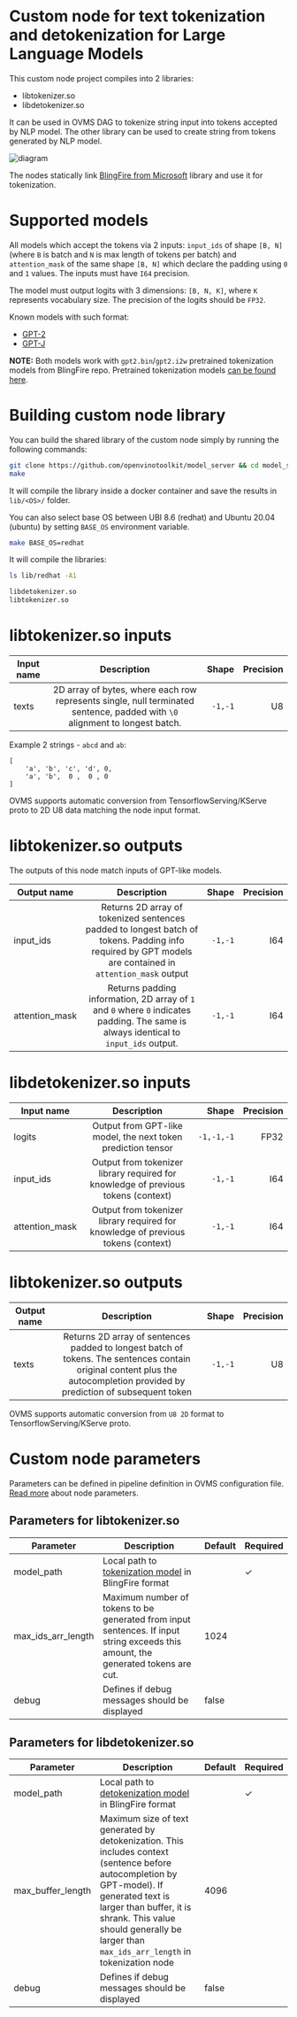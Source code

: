 # Custom node for text tokenization and detokenization for Large Language Models

This custom node project compiles into 2 libraries:
- libtokenizer.so
- libdetokenizer.so

It can be used in OVMS DAG to tokenize string input into tokens accepted by NLP model. The other library can be used to create string from tokens generated by NLP model.

![diagram](diagram.svg)

The nodes statically link [BlingFire from Microsoft](https://github.com/microsoft/BlingFire) library and use it for tokenization.

# Supported models
All models which accept the tokens via 2 inputs: `input_ids` of shape `[B, N]` (where `B` is batch and `N` is max length of tokens per batch) and `attention_mask` of the same shape `[B, N]` which declare the padding using `0` and `1` values. The inputs must have `I64` precision.

The model must output logits with 3 dimensions: `[B, N, K]`, where `K` represents vocabulary size. The precision of the logits should be `FP32`.

Known models with such format:
- [GPT-2](https://github.com/openvinotoolkit/open_model_zoo/tree/master/models/public/gpt-2)
- [GPT-J](https://huggingface.co/EleutherAI/gpt-j-6B)

**NOTE:** Both models work with `gpt2.bin`/`gpt2.i2w` pretrained tokenization models from BlingFire repo. Pretrained tokenization models [can be found here](https://github.com/microsoft/BlingFire/tree/5089d31914cbed7a24589e753bd6cd362a377fbb/ldbsrc/ldb).

# Building custom node library

You can build the shared library of the custom node simply by running the following commands:
```bash
git clone https://github.com/openvinotoolkit/model_server && cd model_server/src/custom_nodes/tokenizer
make
```
It will compile the library inside a docker container and save the results in `lib/<OS>/` folder.

You can also select base OS between UBI 8.6 (redhat) and Ubuntu 20.04 (ubuntu) by setting `BASE_OS` environment variable.
```bash
make BASE_OS=redhat
```

It will compile the libraries:
```bash
ls lib/redhat -A1

libdetokenizer.so
libtokenizer.so
```


# libtokenizer.so inputs

| Input name       | Description           | Shape | Precision |
| ------------- |:-------------:| -----:| -----:|
| texts      | 2D array of bytes, where each row represents single, null terminated sentence, padded with `\0` alignment to longest batch. | `-1,-1` | U8 |

Example 2 strings - `abcd` and `ab`:
```
[
    'a', 'b', 'c', 'd', 0,
    'a', 'b',  0 ,  0 , 0
]
```
OVMS supports automatic conversion from TensorflowServing/KServe proto to 2D U8 data matching the node input format.

# libtokenizer.so outputs
The outputs of this node match inputs of GPT-like models.

| Output name        | Description           | Shape  | Precision |
| ------------- |:-------------:| -----:| -----:|
| input_ids | Returns 2D array of tokenized sentences padded to longest batch of tokens. Padding info required by GPT models are contained in `attention_mask` output | `-1,-1` | I64  |
| attention_mask | Returns padding information, 2D array of `1` and `0` where `0` indicates padding. The same is always identical to `input_ids` output. | `-1,-1` | I64  |

# libdetokenizer.so inputs

| Input name       | Description           | Shape | Precision |
| ------------- |:-------------:| -----:| -----:|
| logits | Output from GPT-like model, the next token prediction tensor | `-1,-1,-1` | FP32 |
| input_ids | Output from tokenizer library required for knowledge of previous tokens (context) | `-1,-1` | I64 |
| attention_mask | Output from tokenizer library required for knowledge of previous tokens (context) | `-1,-1` | I64 |


# libtokenizer.so outputs

| Output name        | Description           | Shape  | Precision |
| ------------- |:-------------:| -----:| -----:|
| texts | Returns 2D array of sentences padded to longest batch of tokens. The sentences contain original content plus the autocompletion provided by prediction of subsequent token | `-1,-1` | U8  |

OVMS supports automatic conversion from `U8 2D` format to TensorflowServing/KServe proto.

# Custom node parameters
Parameters can be defined in pipeline definition in OVMS configuration file. [Read more](https://github.com/openvinotoolkit/model_server/blob/releases/2022/1/docs/custom_node_development.md) about node parameters.

## Parameters for libtokenizer.so
| Parameter        | Description           | Default  | Required |
| ------------- | ------------- | ------------- | ------------ |
| model_path | Local path to [tokenization model](https://github.com/microsoft/BlingFire/tree/5089d31914cbed7a24589e753bd6cd362a377fbb/ldbsrc/ldb) in BlingFire format |  | &check; |
| max_ids_arr_length | Maximum number of tokens to be generated from input sentences. If input string exceeds this amount, the generated tokens are cut. | 1024 | |
| debug  | Defines if debug messages should be displayed | false | |

## Parameters for libdetokenizer.so
| Parameter        | Description           | Default  | Required |
| ------------- | ------------- | ------------- | ------------ |
| model_path | Local path to [detokenization model](https://github.com/microsoft/BlingFire/tree/5089d31914cbed7a24589e753bd6cd362a377fbb/ldbsrc/ldb) in BlingFire format |  | &check; |
| max_buffer_length | Maximum size of text generated by detokenization. This includes context (sentence before autocompletion by GPT-model). If generated text is larger than buffer, it is shrank. This value should generally be larger than `max_ids_arr_length` in tokenization node | 4096 | |
| debug  | Defines if debug messages should be displayed | false | |
